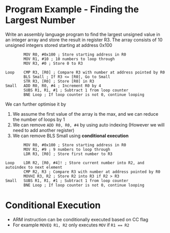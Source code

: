 # Program Example - Finding the Largest Number

Write an assembly language program to find the largest unsigned value in an integer array and store the result in register R3. The array consists of 10 unsigned integers stored starting at address 0x100

```
        MOV R0, #0x100 ; Store starting address in R0
        MOV R1, #10 ; 10 numbers to loop through
        MOV R3, #0 ; Store 0 to R3

Loop    CMP R3, [R0] ; Compare R3 with number at address pointed by R0
        BLS Small ; If R3 <= [R0], Go to Small
        STR R3, [R0] ; Store [R0] in R3
Small   ADD R0, R0, #4 ; Increment R0 by 4
        SUBS R1, R1, #1 ; Subtract 1 from loop counter
        BNE Loop ; If loop counter is not 0, continue looping
```

We can further optimise it by

1. We assume the first value of the array is the max, and we can reduce the number of loops by 1
2. We can remove `ADD R0, R0, #4` by using auto indexing (However we will need to add another register)
3. We can remove BLS Small using **conditional execution**

```
        MOV R0, #0x100 ; Store starting address in R0
        MOV R1, #9 ; 9 numbers to loop through
        LDR R3, [R0] ; Store first number to R3

Loop    LDR R2, [R0, #4]! ; Store current number into R2, and autoindex to next element
        CMP R2, R3 ; Compare R3 with number at address pointed by R0
        MOVHI R3, R2 ; Store R2 into R3 if R2 > R3
Small   SUBS R1, R1, #1 ; Subtract 1 from loop counter
        BNE Loop ; If loop counter is not 0, continue looping
```

# Conditional Execution

-   ARM instruction can be conditionally executed based on CC flag
-   For example `MOVEQ R1, R2` only executes `MOV` if `R1 == R2`
